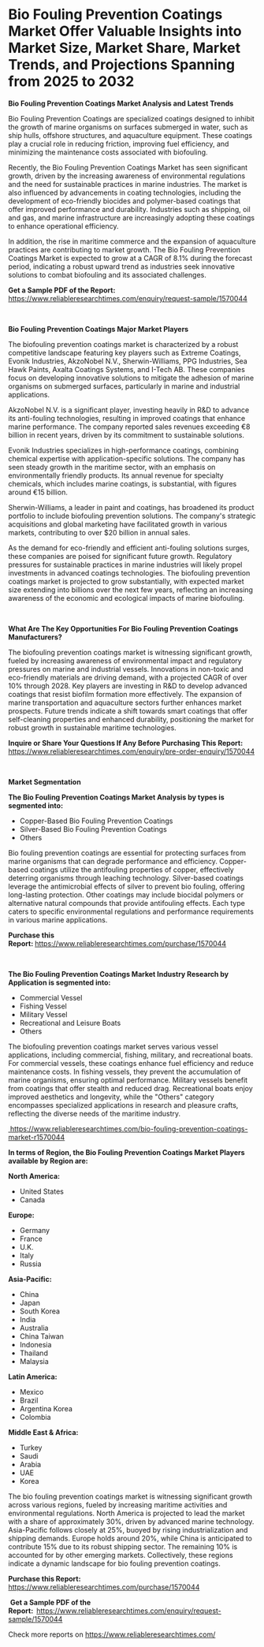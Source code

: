 <p><h1>Bio Fouling Prevention Coatings Market Offer Valuable Insights into Market Size, Market Share, Market Trends, and Projections Spanning from 2025 to 2032</h1></p><p><strong>Bio Fouling Prevention Coatings Market Analysis and Latest Trends</strong></p>
<p><p>Bio Fouling Prevention Coatings are specialized coatings designed to inhibit the growth of marine organisms on surfaces submerged in water, such as ship hulls, offshore structures, and aquaculture equipment. These coatings play a crucial role in reducing friction, improving fuel efficiency, and minimizing the maintenance costs associated with biofouling.</p><p>Recently, the Bio Fouling Prevention Coatings Market has seen significant growth, driven by the increasing awareness of environmental regulations and the need for sustainable practices in marine industries. The market is also influenced by advancements in coating technologies, including the development of eco-friendly biocides and polymer-based coatings that offer improved performance and durability. Industries such as shipping, oil and gas, and marine infrastructure are increasingly adopting these coatings to enhance operational efficiency.</p><p>In addition, the rise in maritime commerce and the expansion of aquaculture practices are contributing to market growth. The Bio Fouling Prevention Coatings Market is expected to grow at a CAGR of 8.1% during the forecast period, indicating a robust upward trend as industries seek innovative solutions to combat biofouling and its associated challenges.</p></p>
<p><strong>Get a Sample PDF of the Report:&nbsp;</strong> <a href="https://www.reliableresearchtimes.com/enquiry/request-sample/1570044?utm_campaign=3532&utm_medium=2&utm_source=Github&utm_content=ia&utm_term=25032025&utm_id=bio-fouling-prevention-coatings">https://www.reliableresearchtimes.com/enquiry/request-sample/1570044</a></p>
<p>&nbsp;</p>
<p><strong>Bio Fouling Prevention Coatings Major Market Players</strong></p>
<p><p>The biofouling prevention coatings market is characterized by a robust competitive landscape featuring key players such as Extreme Coatings, Evonik Industries, AkzoNobel N.V., Sherwin-Williams, PPG Industries, Sea Hawk Paints, Axalta Coatings Systems, and I-Tech AB. These companies focus on developing innovative solutions to mitigate the adhesion of marine organisms on submerged surfaces, particularly in marine and industrial applications.</p><p>AkzoNobel N.V. is a significant player, investing heavily in R&D to advance its anti-fouling technologies, resulting in improved coatings that enhance marine performance. The company reported sales revenues exceeding €8 billion in recent years, driven by its commitment to sustainable solutions.</p><p>Evonik Industries specializes in high-performance coatings, combining chemical expertise with application-specific solutions. The company has seen steady growth in the maritime sector, with an emphasis on environmentally friendly products. Its annual revenue for specialty chemicals, which includes marine coatings, is substantial, with figures around €15 billion.</p><p>Sherwin-Williams, a leader in paint and coatings, has broadened its product portfolio to include biofouling prevention solutions. The company's strategic acquisitions and global marketing have facilitated growth in various markets, contributing to over $20 billion in annual sales.</p><p>As the demand for eco-friendly and efficient anti-fouling solutions surges, these companies are poised for significant future growth. Regulatory pressures for sustainable practices in marine industries will likely propel investments in advanced coatings technologies. The biofouling prevention coatings market is projected to grow substantially, with expected market size extending into billions over the next few years, reflecting an increasing awareness of the economic and ecological impacts of marine biofouling.</p></p>
<p>&nbsp;</p>
<p><strong>What Are The Key Opportunities For Bio Fouling Prevention Coatings Manufacturers?</strong></p>
<p><p>The biofouling prevention coatings market is witnessing significant growth, fueled by increasing awareness of environmental impact and regulatory pressures on marine and industrial vessels. Innovations in non-toxic and eco-friendly materials are driving demand, with a projected CAGR of over 10% through 2028. Key players are investing in R&D to develop advanced coatings that resist biofilm formation more effectively. The expansion of marine transportation and aquaculture sectors further enhances market prospects. Future trends indicate a shift towards smart coatings that offer self-cleaning properties and enhanced durability, positioning the market for robust growth in sustainable maritime technologies.</p></p>
<p><strong>Inquire or Share Your Questions If Any Before Purchasing This Report:</strong> <a href="https://www.reliableresearchtimes.com/enquiry/pre-order-enquiry/1570044?utm_campaign=3532&utm_medium=2&utm_source=Github&utm_content=ia&utm_term=25032025&utm_id=bio-fouling-prevention-coatings">https://www.reliableresearchtimes.com/enquiry/pre-order-enquiry/1570044</a></p>
<p>&nbsp;</p>
<p><strong>Market Segmentation</strong></p>
<p><strong>The Bio Fouling Prevention Coatings Market Analysis by types is segmented into:</strong></p>
<p><ul><li>Copper-Based Bio Fouling Prevention Coatings</li><li>Silver-Based Bio Fouling Prevention Coatings</li><li>Others</li></ul></p>
<p><p>Bio fouling prevention coatings are essential for protecting surfaces from marine organisms that can degrade performance and efficiency. Copper-based coatings utilize the antifouling properties of copper, effectively deterring organisms through leaching technology. Silver-based coatings leverage the antimicrobial effects of silver to prevent bio fouling, offering long-lasting protection. Other coatings may include biocidal polymers or alternative natural compounds that provide antifouling effects. Each type caters to specific environmental regulations and performance requirements in various marine applications.</p></p>
<p><strong>Purchase this Report:&nbsp;</strong><a href="https://www.reliableresearchtimes.com/purchase/1570044?utm_campaign=3532&utm_medium=2&utm_source=Github&utm_content=ia&utm_term=25032025&utm_id=bio-fouling-prevention-coatings">https://www.reliableresearchtimes.com/purchase/1570044</a></p>
<p>&nbsp;</p>
<p><strong>The Bio Fouling Prevention Coatings Market Industry Research by Application is segmented into:</strong></p>
<p><ul><li>Commercial Vessel</li><li>Fishing Vessel</li><li>Military Vessel</li><li>Recreational and Leisure Boats</li><li>Others</li></ul></p>
<p><p>The biofouling prevention coatings market serves various vessel applications, including commercial, fishing, military, and recreational boats. For commercial vessels, these coatings enhance fuel efficiency and reduce maintenance costs. In fishing vessels, they prevent the accumulation of marine organisms, ensuring optimal performance. Military vessels benefit from coatings that offer stealth and reduced drag. Recreational boats enjoy improved aesthetics and longevity, while the "Others" category encompasses specialized applications in research and pleasure crafts, reflecting the diverse needs of the maritime industry.</p></p>
<p><a href="https://www.reliableresearchtimes.com/bio-fouling-prevention-coatings-market-r1570044?utm_campaign=3532&utm_medium=2&utm_source=Github&utm_content=ia&utm_term=25032025&utm_id=bio-fouling-prevention-coatings">&nbsp;https://www.reliableresearchtimes.com/bio-fouling-prevention-coatings-market-r1570044</a></p>
<p><strong>In terms of Region, the Bio Fouling Prevention Coatings Market Players available by Region are:</strong></p>
<p>
    <p> <strong> North America: </strong>
        <ul>
            <li>United States</li>
            <li>Canada</li>
        </ul>
        </p> 
    <p> <strong> Europe: </strong>
        <ul>
            <li>Germany</li>
            <li>France</li>
            <li>U.K.</li>
            <li>Italy</li>
            <li>Russia</li>
        </ul>
        </p> 
    <p> <strong> Asia-Pacific: </strong>
        <ul>
            <li>China</li>
            <li>Japan</li>
            <li>South Korea</li>
            <li>India</li>
            <li>Australia</li>
            <li>China Taiwan</li>
            <li>Indonesia</li>
            <li>Thailand</li>
            <li>Malaysia</li>
        </ul>
        </p> 
    <p> <strong> Latin America: </strong>
        <ul>
            <li>Mexico</li>
            <li>Brazil</li>
            <li>Argentina Korea</li>
            <li>Colombia</li>
        </ul>
        </p> 
    <p> <strong> Middle East & Africa: </strong>
        <ul>
            <li>Turkey</li>
            <li>Saudi</li>
            <li>Arabia</li>
            <li>UAE</li>
            <li>Korea</li>
        </ul>
    </p>
    </p>
<p><p>The bio fouling prevention coatings market is witnessing significant growth across various regions, fueled by increasing maritime activities and environmental regulations. North America is projected to lead the market with a share of approximately 30%, driven by advanced marine technology. Asia-Pacific follows closely at 25%, buoyed by rising industrialization and shipping demands. Europe holds around 20%, while China is anticipated to contribute 15% due to its robust shipping sector. The remaining 10% is accounted for by other emerging markets. Collectively, these regions indicate a dynamic landscape for bio fouling prevention coatings.</p></p>
<p><strong>Purchase this Report: </strong><a href="https://www.reliableresearchtimes.com/purchase/1570044?utm_campaign=3532&utm_medium=2&utm_source=Github&utm_content=ia&utm_term=25032025&utm_id=bio-fouling-prevention-coatings">https://www.reliableresearchtimes.com/purchase/1570044</a></p>
<p>&nbsp;<strong>Get a Sample PDF of the Report:&nbsp;&nbsp;</strong><a href="https://www.reliableresearchtimes.com/enquiry/request-sample/1570044?utm_campaign=3532&utm_medium=2&utm_source=Github&utm_content=ia&utm_term=25032025&utm_id=bio-fouling-prevention-coatings">https://www.reliableresearchtimes.com/enquiry/request-sample/1570044</a></p>
<p><strong></strong></p>
<p>Check more reports on <a href="https://www.reliableresearchtimes.com/?utm_campaign=3532&utm_medium=2&utm_source=Github&utm_content=ia&utm_term=25032025&utm_id=bio-fouling-prevention-coatings">https://www.reliableresearchtimes.com/</a></p>